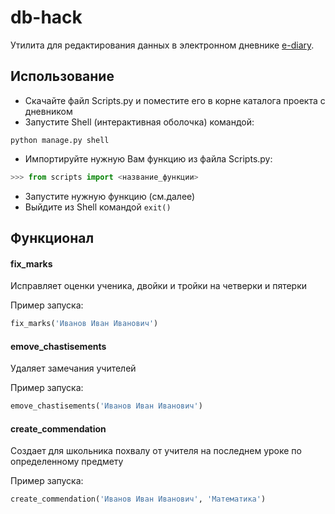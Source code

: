 # db-hack
Утилита для редактирования данных в электронном дневнике [e-diary](https://github.com/devmanorg/e-diary/tree/master).

## Использование
* Скачайте файл Scripts.py и поместите его в корне каталога проекта с дневником
* Запустите Shell (интерактивная оболочка) командой:
```
python manage.py shell
```
* Импортируйте нужную Вам функцию из файла Scripts.py:
```Python
>>> from scripts import <название_функции>
```
* Запустите нужную функцию (см.далее)
* Выйдите из Shell командой `exit()`
## Функционал
#### fix_marks
Исправляет оценки ученика, двойки и тройки на четверки и пятерки

Пример запуска:
```Python
fix_marks('Иванов Иван Иванович')
```
#### emove_chastisements
Удаляет замечания учителей

Пример запуска:
```Python
emove_chastisements('Иванов Иван Иванович')
```
#### create_commendation
Создает для школьника похвалу от учителя на последнем уроке по определенному предмету

Пример запуска:
```Python
create_commendation('Иванов Иван Иванович', 'Математика')
```
